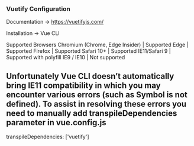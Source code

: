 ### Vuetify Configuration
Documentation -> https://vuetifyjs.com/

Installation -> Vue CLI

Supported Browsers
Chromium (Chrome, Edge Insider) | Supported
Edge	                        | Supported
Firefox	                        | Supported
Safari 10+	                    | Supported
IE11/Safari 9	                | Supported with polyfill
IE9 / IE10	                    | Not supported

## Unfortunately Vue CLI doesn’t automatically bring IE11 compatibility in which you may encounter various errors (such as Symbol is not defined). To assist in resolving these errors you need to manually add transpileDependencies parameter in vue.config.js
transpileDependencies: ['vuetify']